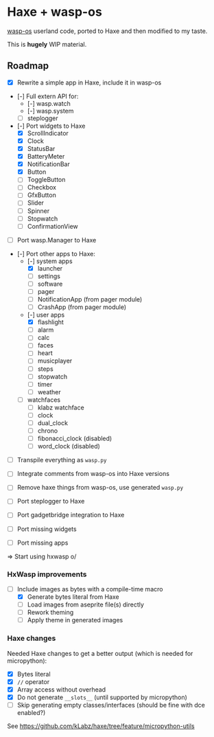 # Haxe + wasp-os

[wasp-os](https://github.com/daniel-thompson/wasp-os) userland code, ported to Haxe and then modified to my taste.

This is **hugely** WIP material.

## Roadmap

* [x] Rewrite a simple app in Haxe, include it in wasp-os
* [-] Full extern API for:
	* [-] wasp.watch
	* [-] wasp.system
	* [ ] steplogger
* [-] Port widgets to Haxe
	* [x] ScrollIndicator
	* [x] Clock
	* [x] StatusBar
	* [x] BatteryMeter
	* [x] NotificationBar
	* [x] Button
	* [ ] ToggleButton
	* [ ] Checkbox
	* [ ] GfxButton
	* [ ] Slider
	* [ ] Spinner
	* [ ] Stopwatch
	* [ ] ConfirmationView
* [ ] Port wasp.Manager to Haxe
* [-] Port other apps to Haxe:
	* [-] system apps
		* [x] launcher
		* [ ] settings
		* [ ] software
		* [ ] pager
		* [ ] NotificationApp (from pager module)
		* [ ] CrashApp (from pager module)
	* [-] user apps
		* [x] flashlight
		* [ ] alarm
		* [ ] calc
		* [ ] faces
		* [ ] heart
		* [ ] musicplayer
		* [ ] steps
		* [ ] stopwatch
		* [ ] timer
		* [ ] weather
	* [ ] watchfaces
		* [ ] klabz watchface
		* [ ] clock
		* [ ] dual_clock
		* [ ] chrono
		* [ ] fibonacci_clock (disabled)
		* [ ] word_clock (disabled)

* [ ] Transpile everything as `wasp.py`
* [ ] Integrate comments from wasp-os into Haxe versions
* [ ] Remove haxe things from wasp-os, use generated `wasp.py`

* [ ] Port steplogger to Haxe
* [ ] Port gadgetbridge integration to Haxe
* [ ] Port missing widgets
* [ ] Port missing apps

=> Start using hxwasp o/

### HxWasp improvements

* [ ] Include images as bytes with a compile-time macro
	* [x] Generate bytes literal from Haxe
	* [ ] Load images from aseprite file(s) directly
	* [ ] Rework theming
	* [ ] Apply theme in generated images

### Haxe changes

Needed Haxe changes to get a better output (which is needed for micropython):

* [x] Bytes literal
* [x] `//` operator
* [x] Array access without overhead
* [x] Do not generate `__slots__` (until supported by micropython)
* [ ] Skip generating empty classes/interfaces (should be fine with dce enabled?)

See https://github.com/kLabz/haxe/tree/feature/micropython-utils
